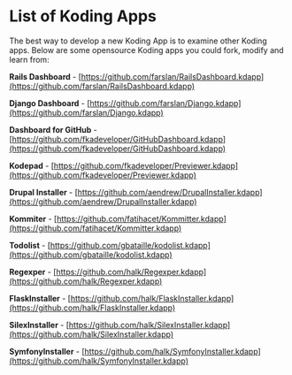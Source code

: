 # List of Koding Apps

The best way to develop a new Koding App is to examine other Koding apps. Below
are some opensource Koding apps you could fork, modify and learn from:

**Rails Dashboard** - 
[https://github.com/farslan/RailsDashboard.kdapp](https://github.com/farslan/RailsDashboard.kdapp)

**Django Dashboard** - 
[https://github.com/farslan/Django.kdapp](https://github.com/farslan/Django.kdapp)

**Dashboard for GitHub** - 
[https://github.com/fkadeveloper/GitHubDashboard.kdapp](https://github.com/fkadeveloper/GitHubDashboard.kdapp)

**Kodepad** - 
[https://github.com/fkadeveloper/Previewer.kdapp](https://github.com/fkadeveloper/Previewer.kdapp)

**Drupal Installer** - 
[https://github.com/aendrew/DrupalInstaller.kdapp](https://github.com/aendrew/DrupalInstaller.kdapp)

**Kommiter** - 
[https://github.com/fatihacet/Kommitter.kdapp](https://github.com/fatihacet/Kommitter.kdapp)

**Todolist** - 
[https://github.com/gbataille/kodolist.kdapp](https://github.com/gbataille/kodolist.kdapp)

**Regexper** - 
[https://github.com/halk/Regexper.kdapp](https://github.com/halk/Regexper.kdapp)

**FlaskInstaller** - 
[https://github.com/halk/FlaskInstaller.kdapp](https://github.com/halk/FlaskInstaller.kdapp)

**SilexInstaller** - 
[https://github.com/halk/SilexInstaller.kdapp](https://github.com/halk/SilexInstaller.kdapp)

**SymfonyInstaller** - 
[https://github.com/halk/SymfonyInstaller.kdapp](https://github.com/halk/SymfonyInstaller.kdapp)






